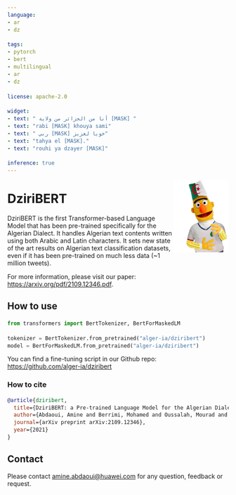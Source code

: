 ```yaml
---
language: 
- ar
- dz

tags:
- pytorch
- bert
- multilingual
- ar
- dz

license: apache-2.0

widget:
- text: " أنا من الجزائر من ولاية [MASK] "
- text: "rabi [MASK] khouya sami"
- text: " ربي [MASK] خويا لعزيز"
- text: "tahya el [MASK]."
- text: "rouhi ya dzayer [MASK]"

inference: true
---
```


<img src="https://raw.githubusercontent.com/alger-ia/dziribert/main/dziribert_drawing.png" alt="drawing" width="25%" height="25%" align="right"/>


# DziriBERT


DziriBERT is the first Transformer-based Language Model that has been pre-trained specifically for the Algerian Dialect. It handles Algerian text contents written using both Arabic and Latin characters. It sets new state of the art results on Algerian text classification datasets, even if it has been pre-trained on much less data (~1 million tweets).

For more information, please visit our paper: https://arxiv.org/pdf/2109.12346.pdf.

## How to use

```python
from transformers import BertTokenizer, BertForMaskedLM

tokenizer = BertTokenizer.from_pretrained("alger-ia/dziribert")
model = BertForMaskedLM.from_pretrained("alger-ia/dziribert")

```

You can find a fine-tuning script in our Github repo: https://github.com/alger-ia/dziribert

### How to cite

```bibtex
@article{dziribert,
  title={DziriBERT: a Pre-trained Language Model for the Algerian Dialect},
  author={Abdaoui, Amine and Berrimi, Mohamed and Oussalah, Mourad and Moussaoui, Abdelouahab},
  journal={arXiv preprint arXiv:2109.12346},
  year={2021}
}
```

## Contact 

Please contact amine.abdaoui@huawei.com for any question, feedback or request.

